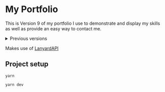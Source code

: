 # My Portfolio

This is Version 9 of my portfolio I use to demonstrate and display my skills as well as provide an easy way to contact me.

<details>
<summary>Previous versions</summary>

-   [Version 1](https://v1.jackbailey.dev)
-   [Version 2](https://v2.jackbailey.dev)
-   [Version 3](https://v3.jackbailey.dev)
-   [Version 4](https://v4.jackbailey.dev)
    -   [Source Code](https://github.com/JackBailey/Portfolio/tree/v4)
-   [Version 5](https://v5.jackbailey.dev)
    -   [Source Code](https://github.com/JackBailey/Portfolio/tree/v5)
-   [Version 6](https://v6.jackbailey.dev)<br>
    -   [Source Code](https://github.com/JackBailey/Portfolio/tree/v6)
-   [Version 7](https://v7.jackbailey.dev)
    -   [Source Code](https://github.com/JackBailey/Portfolio/tree/v7)
-   [Version 8](https://v8.jackbailey.dev)
    -   [Source Code](https://github.com/JackBailey/Portfolio/tree/v8)

</details>

Makes use of [LanyardAPI](https://github.com/Phineas/lanyard/)

## Project setup

```
yarn
```

```
yarn dev
```
